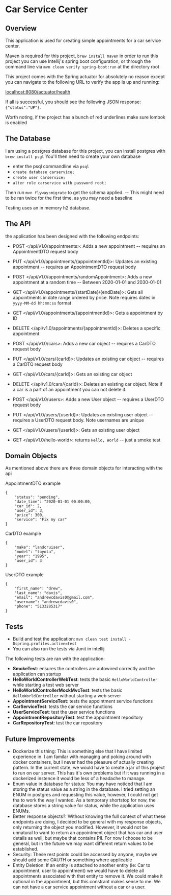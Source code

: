 # Car Service Center

## Overview
This application is used for creating simple appointments for a car service center. 

Maven is required for this project, `brew install maven` in order to run this project you can use Intellij's spring boot configuration, or through the command line via `mvn clean verify spring-boot:run` at the directory root

This project comes with the Spring actuator for absolutely no reason except you can navigate to the following URL to verify the app is up and running:

<localhost:8080/actuator/health>

If all is successful, you should see the following JSON response: `{"status":"UP"}`.

Worth noting, if the project has a bunch of red underlines make sure lombok is enabled

## The Database
I am using a postgres database for this project, you can install postgres with `brew install psgl`
You'll then need to create your own database
* enter the psql commandline via `psql`
* `create database carservice;`
* `create user carservice;`
* `alter role carservice with password root;`

Then run `mvn flyway:migrate` to get the schema applied. -- This might need to be ran twice for the first time, as you may need a baseline

Testing uses an in memory h2 database.

## The API

the application has been designed with the following endpoints:

* POST </api/v1.0/appointments>: Adds a new appointment -- requires an AppointmentDTO request body
* PUT </api/v1.0/appointments/{appointmentId}>: Updates an existing appointment -- requires an AppointmentDTO request body
* POST </api/v1.0/appointments/randomAppointment>: Adds a new appointment at a random time -- Between 2020-01-01 and 2030-01-01
* GET </api/v1.0/appointments/{startDate}/{endDate}>: Gets all appointments in date range ordered by price. Note requires dates in `yyyy-MM-dd hh:mm:ss` format
* GET </api/v1.0/appointments/{appointmentId}>: Gets a appointment by ID
* DELETE </api/v1.0/appointments/{appointmentId}>: Deletes a specific appointment

* POST </api/v1.0/cars>: Adds a new car object -- requires a CarDTO request body
* PUT </api/v1.0/cars/{carId}>: Updates an existing car object -- requires a CarDTO request body
* GET </api/v1.0/cars/{carId}>: Gets an existing car object
* DELETE </api/v1.0/cars/{carId}>: Deletes an existing car object. Note if a car is a part of an appointment you can not delete it.

* POST </api/v1.0/users>: Adds a new User object -- requires a UserDTO request body
* PUT </api/v1.0/users/{userId}>: Updates an existing user object -- requires a UserDTO request body. Note usernames are unique
* GET </api/v1.0/users/{userId}>: Gets an existing user object

* GET </api/v1.0/hello-world>: returns `Hello, World` -- just a smoke test

## Domain Objects

As mentioned above there are three domain objects for interacting with the api

AppointmentDTO example
```
{
    "status": "pending",
    "date_time": "2020-01-01 00:00:00,
    "car_id": 2,
    "user_id": 3,
    "price": 300,
    "service": "Fix my car"
}
```


CarDTO example
```
{
    "make": "landcruiser",
    "model": "toyota",
    "year": "1995",
    "user_id": 3
}
```


UserDTO example
```
{
    "first_name": "drew",
    "last_name": "davis",
    "email": "andrewcdavis0@gmail.com",
    "username": "andrewcdavis0",
    "phone": "5133285317"
}
```


## Tests
- Build and test the application: `mvn clean test install -Dspring.profiles.active=test`
- You can also run the tests via Junit in intellij

The following tests are ran with the application:

* **SmokeTest**: ensures the controllers are autowired correctly and the application can startup
* **HelloWorldControllerWebTest**: tests the basic `HelloWorldController` while starting a test web server
* **HelloWorldControllerMockMvcTest**: tests the basic `HelloWorldController` without starting a web server
* **AppointmentServiceTest**: tests the appointment service functions
* **CarServiceTest**: tests the car service functions
* **UserServiceTest**: test the user service functions
* **AppointmentRepositoryTest**: test the appointment repository
* **CarRepositoryTest**: test the car repository


## Future Improvements
* Dockerize this thing: This is something else that I have limited experience in. I am familar with managing and poking around with docker containers, but I never had the pleasure of actually creating pattern. In the current state, we would have to create a jar of this project to run on our server. This has it's own problems but if it was running in a dockerized instence it would be less of a headache to manage.
* Enum value in database for status: You may have noticed that I am storing the status value as a string in the database. I tried setting an ENUM in postgres and requesting this value, however, I could not get tha to work the way I wanted. As a temporary shortstop for now, the database stores a string value for status, while the application uses ENUMs.
* Better response objects?: Without knowing the full context of what these endpoints are doing, I decided to be general with my response objects, only returning the object you modified. However, it would not be unnatural to want to return an appointment object that has car and user details as well, but maybe that contains PII. For now I choose to be general, but in the future we may want different return values to be established.
* Security: These rest points could be accessed by anyone, maybe we should add some OAUTH or something where applicable
* Entity Deletion: If an entity is attached to another entity (ie: Car to appointment, user to appointment) we would have to delete all appointments associated with that entity to remove it. We could make it optional in the appointment, but this constrant makes sense to me. We can not have a car service appointment without a car or a user.

